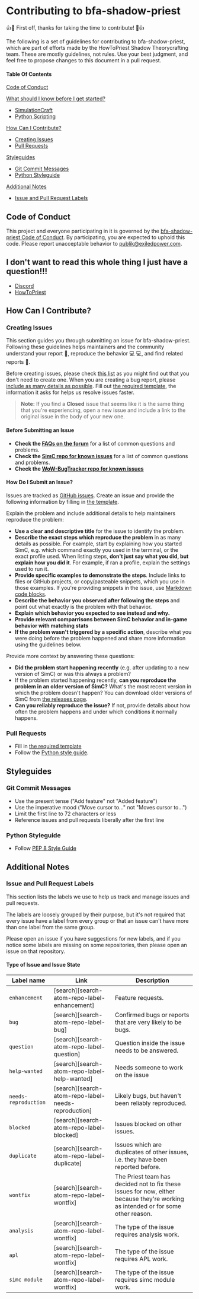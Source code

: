 # Contributing to bfa-shadow-priest

:+1::tada: First off, thanks for taking the time to contribute! :tada::+1:

The following is a set of guidelines for contributing to bfa-shadow-priest, which are part of efforts made by the HowToPriest Shadow Theorycrafting team. These are mostly guidelines, not rules. Use your best judgment, and feel free to propose changes to this document in a pull request.

#### Table Of Contents

[Code of Conduct](#code-of-conduct)

[What should I know before I get started?](#what-should-i-know-before-i-get-started)
  * [SimulationCraft](https://github.com/simulationcraft/simc)
  * [Python Scripting](https://medium.com/the-renaissance-developer/python-101-the-basics-441136fb7cc3)

[How Can I Contribute?](#how-can-i-contribute)
  * [Creating Issues](#before-submitting-an-issue)
  * [Pull Requests](#pull-requests)

[Styleguides](#styleguides)
  * [Git Commit Messages](#git-commit-messages)
  * [Python Styleguide](#coffeescript-styleguide)

[Additional Notes](#additional-notes)
  * [Issue and Pull Request Labels](#issue-and-pull-request-labels)

## Code of Conduct

This project and everyone participating in it is governed by the [bfa-shadow-priest Code of Conduct](CODE_OF_CONDUCT.md). By participating, you are expected to uphold this code. Please report unacceptable behavior to [publik@exiledpower.com](mailto:publik@exiledpower.com).

## I don't want to read this whole thing I just have a question!!!

* [Discord](https://discuss.atom.io)
* [HowToPriest](https://howtopriest.com/)

## How Can I Contribute?

### Creating Issues

This section guides you through submitting an issue for bfa-shadow-priest. Following these guidelines helps maintainers and the community understand your report :pencil:, reproduce the behavior :computer: :computer:, and find related reports :mag_right:.

Before creating issues, please check [this list](#before-submitting-an-issue) as you might find out that you don't need to create one. When you are creating a bug report, please [include as many details as possible](#how-do-i-submit-an-issue?). Fill out [the required template](ISSUE_TEMPLATE.md), the information it asks for helps us resolve issues faster.

> **Note:** If you find a **Closed** issue that seems like it is the same thing that you're experiencing, open a new issue and include a link to the original issue in the body of your new one.

#### Before Submitting an Issue

* **Check the [FAQs on the forum](https://discuss.atom.io/c/faq)** for a list of common questions and problems.
* **Check the [SimC repo for known issues](https://github.com/simulationcraft/simc/issues)** for a list of common questions and problems.
* **Check the [WoW-BugTracker repo for known issues](https://github.com/SimCMinMax/WoW-BugTracker/issues)**

#### How Do I Submit an Issue?

Issues are tracked as [GitHub issues](https://guides.github.com/features/issues/). Create an issue and provide the following information by filling in [the template](ISSUE_TEMPLATE.md).

Explain the problem and include additional details to help maintainers reproduce the problem:

* **Use a clear and descriptive title** for the issue to identify the problem.
* **Describe the exact steps which reproduce the problem** in as many details as possible. For example, start by explaining how you started SimC, e.g. which command exactly you used in the terminal, or the exact profile used. When listing steps, **don't just say what you did, but explain how you did it**. For example, if ran a profile, explain the settings used to run it.
* **Provide specific examples to demonstrate the steps**. Include links to files or GitHub projects, or copy/pasteable snippets, which you use in those examples. If you're providing snippets in the issue, use [Markdown code blocks](https://help.github.com/articles/markdown-basics/#multiple-lines).
* **Describe the behavior you observed after following the steps** and point out what exactly is the problem with that behavior.
* **Explain which behavior you expected to see instead and why.**
* **Provide relevant comparrisons between SimC behavior and in-game behavior with matching stats**
* **If the problem wasn't triggered by a specific action**, describe what you were doing before the problem happened and share more information using the guidelines below.

Provide more context by answering these questions:

* **Did the problem start happening recently** (e.g. after updating to a new version of SimC) or was this always a problem?
* If the problem started happening recently, **can you reproduce the problem in an older version of SimC?** What's the most recent version in which the problem doesn't happen? You can download older versions of SimC from [the releases page](http://downloads.simulationcraft.org/?C=M;O=D).
* **Can you reliably reproduce the issue?** If not, provide details about how often the problem happens and under which conditions it normally happens.

### Pull Requests

* Fill in [the required template](PULL_REQUEST_TEMPLATE.md)
* Follow the [Python style guide](#python-styleguide).

## Styleguides

### Git Commit Messages

* Use the present tense ("Add feature" not "Added feature")
* Use the imperative mood ("Move cursor to..." not "Moves cursor to...")
* Limit the first line to 72 characters or less
* Reference issues and pull requests liberally after the first line

### Python Styleguide

* Follow [PEP 8 Style Guide](https://www.python.org/dev/peps/pep-0008/?)

## Additional Notes

### Issue and Pull Request Labels

This section lists the labels we use to help us track and manage issues and pull requests.

The labels are loosely grouped by their purpose, but it's not required that every issue have a label from every group or that an issue can't have more than one label from the same group.

Please open an issue if you have suggestions for new labels, and if you notice some labels are missing on some repositories, then please open an issue on that repository.

#### Type of Issue and Issue State

| Label name | Link | Description |
| ---------- | ---- | ----------- |
| `enhancement` | [search][search-atom-repo-label-enhancement] | Feature requests. |
| `bug` | [search][search-atom-repo-label-bug] | Confirmed bugs or reports that are very likely to be bugs. |
| `question` | [search][search-atom-repo-label-question] | Question inside the issue needs to be answered. |
| `help-wanted` | [search][search-atom-repo-label-help-wanted] | Needs someone to work on the issue |
| `needs-reproduction` | [search][search-atom-repo-label-needs-reproduction] | Likely bugs, but haven't been reliably reproduced. |
| `blocked` | [search][search-atom-repo-label-blocked] | Issues blocked on other issues. |
| `duplicate` | [search][search-atom-repo-label-duplicate] | Issues which are duplicates of other issues, i.e. they have been reported before. |
| `wontfix` | [search][search-atom-repo-label-wontfix] | The Priest team has decided not to fix these issues for now, either because they're working as intended or for some other reason. |
| `analysis` | [search][search-atom-repo-label-wontfix] | The type of the issue requires analysis work. |
| `apl` | [search][search-atom-repo-label-wontfix] | The type of the issue requires APL work. |
| `simc module` | [search][search-atom-repo-label-wontfix] | The type of the issue requires simc module work. |
